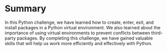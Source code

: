 # Summary

In this Python challenge, we have learned how to create, enter, exit, and install packages in a Python virtual environment. We also learned about the importance of using virtual environments to prevent conflicts between third-party packages. By completing this challenge, we have gained valuable skills that will help us work more efficiently and effectively with Python.
